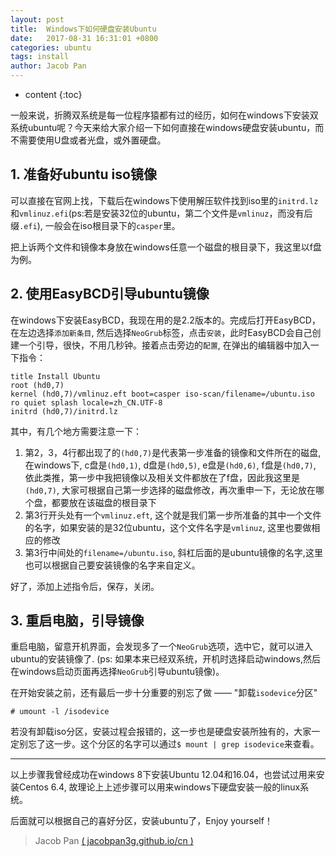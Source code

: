 ```yaml
---
layout: post
title:  Windows下如何硬盘安装Ubuntu
date:   2017-08-31 16:31:01 +0800
categories: ubuntu
tags: install
author: Jacob Pan
---
```


* content
{:toc}


一般来说，折腾双系统是每一位程序猿都有过的经历，如何在windows下安装双系统ubuntu呢？今天来给大家介绍一下如何直接在windows硬盘安装ubuntu，而不需要使用U盘或者光盘，或外置硬盘。


## 1. 准备好ubuntu iso镜像

可以直接在官网上找，下载后在windows下使用解压软件找到iso里的`initrd.lz`和`vmlinuz.efi`(ps:若是安装32位的ubuntu，第二个文件是`vmlinuz`，而没有后缀`.efi`), 一般会在iso根目录下的`casper`里。

把上诉两个文件和镜像本身放在windows任意一个磁盘的根目录下，我这里以f盘为例。


## 2. 使用EasyBCD引导ubuntu镜像

在windows下安装EasyBCD，我现在用的是2.2版本的。完成后打开EasyBCD，在左边选择`添加新条目`, 然后选择`NeoGrub`标签，点击`安装`，此时EasyBCD会自己创建一个引导，很快，不用几秒钟。接着点击旁边的`配置`, 在弹出的编辑器中加入一下指令：

```
title Install Ubuntu
root (hd0,7)
kernel (hd0,7)/vmlinuz.eft boot=casper iso-scan/filename=/ubuntu.iso ro quiet splash locale=zh_CN.UTF-8
initrd (hd0,7)/initrd.lz
```

其中，有几个地方需要注意一下：
1. 第2，3，4行都出现了的`(hd0,7)`是代表第一步准备的镜像和文件所在的磁盘, 在windows下, c盘是`(hd0,1)`, d盘是`(hd0,5)`, e盘是`(hd0,6)`, f盘是`(hd0,7)`, 依此类推，第一步中我把镜像以及相关文件都放在了f盘，因此我这里是`(hd0,7)`, 大家可根据自己第一步选择的磁盘修改，再次重申一下，无论放在哪个盘，都要放在该磁盘的根目录下
2. 第3行开头处有一个`vmlinuz.eft`, 这个就是我们第一步所准备的其中一个文件的名字，如果安装的是32位ubuntu，这个文件名字是`vmlinuz`, 这里也要做相应的修改
3. 第3行中间处的`filename=/ubuntu.iso`, 斜杠后面的是ubuntu镜像的名字,这里也可以根据自己要安装镜像的名字来自定义。

好了，添加上述指令后，保存，关闭。


## 3. 重启电脑，引导镜像

重启电脑，留意开机界面，会发现多了一个`NeoGrub`选项，选中它，就可以进入ubuntu的安装镜像了. (ps: 如果本来已经双系统，开机时选择启动windows,然后在windows启动页面再选择`NeoGrub`引导ubuntu镜像)。

在开始安装之前，还有最后一步十分重要的别忘了做 —— "卸载`isodevice`分区"
```
# umount -l /isodevice
```
若没有卸载iso分区，安装过程会报错的，这一步也是硬盘安装所独有的，大家一定别忘了这一步。这个分区的名字可以通过`$ mount | grep isodevice`来查看。

---

以上步骤我曾经成功在windows 8下安装Ubuntu 12.04和16.04，也尝试过用来安装Centos 6.4, 故理论上上述步骤可以用来windows下硬盘安装一般的linux系统。

后面就可以根据自己的喜好分区，安装ubuntu了，Enjoy yourself！


> Jacob Pan [( jacobpan3g.github.io/cn )](http://jacobpan3g.github.io/cn)

